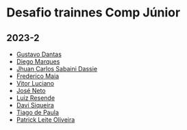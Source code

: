 
# Desafio trainnes Comp Júnior
## 2023-2

<!--INSIRA SEU NOME E O SEU REPOSITÓRIO-->
<!--[Seunome](URL Repositório)-->
- [Gustavo Dantas](https://github.com/dantas15)
- [Diego Marques](https://github.com/diegomarqueszs)
- [Jhuan Carlos Sabaini Dassie](https://github.com/DJhuan)
- [Frederico Maia](https://github.com/FredMaia)
- [Vitor Luciano](https://github.com/Lucianov-TheFarmer)
- [José Neto](https://github.com/JoseJaan)
- [Luiz Resende](https://github.com/LuizPhillipResende)
- [Davi Siqueira](https://github.com/davisiqueira1)
- [Tiago de Paula](https://github.com/depaulatiago)
- [Patrick Leite Oliveira](https://github.com/PatrickLeite1301)